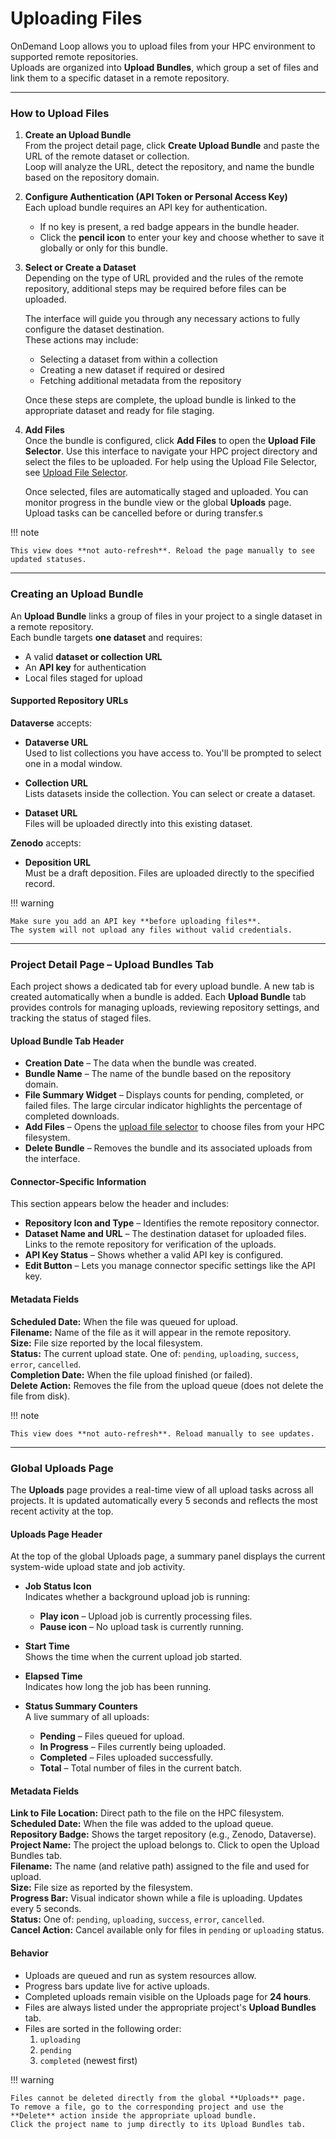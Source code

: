 # Uploading Files

OnDemand Loop allows you to upload files from your HPC environment to supported remote repositories.  
Uploads are organized into **Upload Bundles**, which group a set of files and link them to a specific dataset in a remote repository.

---

### How to Upload Files

1. **Create an Upload Bundle**  
   From the project detail page, click **Create Upload Bundle** and paste the URL of the remote dataset or collection.  
   Loop will analyze the URL, detect the repository, and name the bundle based on the repository domain.

2. **Configure Authentication (API Token or Personal Access Key)**  
   Each upload bundle requires an API key for authentication.
    - If no key is present, a red badge appears in the bundle header.
    - Click the **pencil icon** to enter your key and choose whether to save it globally or only for this bundle.

3. **Select or Create a Dataset**  
   Depending on the type of URL provided and the rules of the remote repository, additional steps may be required before files can be uploaded.

   The interface will guide you through any necessary actions to fully configure the dataset destination.  
   These actions may include:

   - Selecting a dataset from within a collection
   - Creating a new dataset if required or desired
   - Fetching additional metadata from the repository

   Once these steps are complete, the upload bundle is linked to the appropriate dataset and ready for file staging.

4. **Add Files**  
   Once the bundle is configured, click **Add Files** to open the **Upload File Selector**.
   Use this interface to navigate your HPC project directory and select the files to be uploaded.
   For help using the Upload File Selector, see [Upload File Selector](./upload_file_selector.md).

   Once selected, files are automatically staged and uploaded. You can monitor progress in the bundle view or the global **Uploads** page.  
   Upload tasks can be cancelled before or during transfer.s

!!! note

    This view does **not auto-refresh**. Reload the page manually to see updated statuses.

---

### Creating an Upload Bundle

An **Upload Bundle** links a group of files in your project to a single dataset in a remote repository.  
Each bundle targets **one dataset** and requires:

- A valid **dataset or collection URL**
- An **API key** for authentication
- Local files staged for upload

#### Supported Repository URLs

**Dataverse** accepts:

- **Dataverse URL**  
  Used to list collections you have access to. You'll be prompted to select one in a modal window.

- **Collection URL**  
  Lists datasets inside the collection. You can select or create a dataset.

- **Dataset URL**  
  Files will be uploaded directly into this existing dataset.

**Zenodo** accepts:

- **Deposition URL**  
  Must be a draft deposition. Files are uploaded directly to the specified record.

!!! warning

    Make sure you add an API key **before uploading files**.
    The system will not upload any files without valid credentials.

---

### Project Detail Page – Upload Bundles Tab
Each project shows a dedicated tab for every upload bundle. A new tab is created automatically when a bundle is added.
Each **Upload Bundle** tab provides controls for managing uploads, reviewing repository settings, and tracking the status of staged files.

#### Upload Bundle Tab Header
- **Creation Date** – The data when the bundle was created.
- **Bundle Name** – The name of the bundle based on the repository domain.
- **File Summary Widget** – Displays counts for pending, completed, or failed files. The large circular indicator highlights the percentage of completed downloads.
- **Add Files** – Opens the [upload file selector](./upload_file_selector.md) to choose files from your HPC filesystem.
- **Delete Bundle** – Removes the bundle and its associated uploads from the interface.

#### Connector-Specific Information
This section appears below the header and includes:

- **Repository Icon and Type** – Identifies the remote repository connector.
- **Dataset Name and URL** – The destination dataset for uploaded files. Links to the remote repository for verification of the uploads.
- **API Key Status** – Shows whether a valid API key is configured.
- **Edit Button** – Lets you manage connector specific settings like the API key.

#### Metadata Fields
**Scheduled Date:** When the file was queued for upload.  
**Filename:** Name of the file as it will appear in the remote repository.  
**Size:** File size reported by the local filesystem.  
**Status:** The current upload state. One of: `pending`, `uploading`, `success`, `error`, `cancelled`.  
**Completion Date:** When the file upload finished (or failed).  
**Delete Action:** Removes the file from the upload queue (does not delete the file from disk).

!!! note

    This view does **not auto-refresh**. Reload manually to see updates.

---

### Global Uploads Page
The **Uploads** page provides a real-time view of all upload tasks across all projects.
It is updated automatically every 5 seconds and reflects the most recent activity at the top.

#### Uploads Page Header
At the top of the global Uploads page, a summary panel displays the current system-wide upload state and job activity.

- **Job Status Icon**  
  Indicates whether a background upload job is running:
    - **Play icon** – Upload job is currently processing files.
    - **Pause icon** – No upload task is currently running.

- **Start Time**  
  Shows the time when the current upload job started.

- **Elapsed Time**  
  Indicates how long the job has been running.

- **Status Summary Counters**  
  A live summary of all uploads:
    - **Pending** – Files queued for upload.
    - **In Progress** – Files currently being uploaded.
    - **Completed** – Files uploaded successfully.
    - **Total** – Total number of files in the current batch.

#### Metadata Fields

**Link to File Location:** Direct path to the file on the HPC filesystem.  
**Scheduled Date:** When the file was added to the upload queue.  
**Repository Badge:** Shows the target repository (e.g., Zenodo, Dataverse).  
**Project Name:** The project the upload belongs to. Click to open the Upload Bundles tab.  
**Filename:** The name (and relative path) assigned to the file and used for upload.  
**Size:** File size as reported by the filesystem.  
**Progress Bar:** Visual indicator shown while a file is uploading. Updates every 5 seconds.  
**Status:** One of: `pending`, `uploading`, `success`, `error`, `cancelled`.  
**Cancel Action:** Cancel available only for files in `pending` or `uploading` status.  

#### Behavior

- Uploads are queued and run as system resources allow.
- Progress bars update live for active uploads.
- Completed uploads remain visible on the Uploads page for **24 hours**.
- Files are always listed under the appropriate project's **Upload Bundles** tab.
- Files are sorted in the following order:
    1. `uploading`
    2. `pending`
    3. `completed` (newest first)

!!! warning

    Files cannot be deleted directly from the global **Uploads** page. 
    To remove a file, go to the corresponding project and use the **Delete** action inside the appropriate upload bundle.
    Click the project name to jump directly to its Upload Bundles tab.
